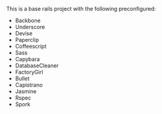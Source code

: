 This is a base rails project with the following preconfigured:

* Backbone
* Underscore
* Devise
* Paperclip
* Coffeescript
* Sass
* Capybara
* DatabaseCleaner
* FactoryGirl
* Bullet
* Capistrano
* Jasmine
* Rspec
* Spork
